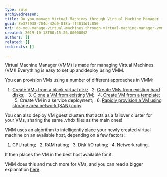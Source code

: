 ```yaml
---
type: rule
archivedreason: 
title: Do you manage Virtual Machines through Virtual Machine Manager (VMM)?
guid: 8e37f938-704d-42d0-818a-ff4018d1c856
uri: do-you-manage-virtual-machines-through-virtual-machine-manager-vmm
created: 2019-10-18T00:15:26.0000000Z
authors: []
related: []
redirects: []

---
```


Virtual Machine Manager (VMM) is made for managing Virtual Machines (VM)!
Everything is easy to set up and deploy using VMM.

<!--endintro-->

You can provision VMs using a number of different approaches in VMM:

1. [Create VMs from a blank virtual disk](https&#58;//docs.microsoft.com/en-us/system-center/vmm/vm-blank-disk?view=sc-vmm-2019);
  2. [Create VMs from existing hard disks](https&#58;//docs.microsoft.com/en-us/system-center/vmm/vm-existing-disk?view=sc-vmm-2019);
  3. [Clone a VM from existing VM](https&#58;//docs.microsoft.com/en-us/system-center/vmm/vm-clone?view=sc-vmm-2019);
  4. [Create VM from a template](https&#58;//docs.microsoft.com/en-us/system-center/vmm/vm-template?view=sc-vmm-2019);
  5. Create VM in a service deployment;
  6. [Rapidly provision a VM using storage area network (SAN) copy](https&#58;//docs.microsoft.com/en-us/system-center/vmm/vm-san-copy?view=sc-vmm-2019).

You can also deploy VM guest clusters that acts as a failover cluster for your VMs, sharing the same .vhdx files as the main ones!

VMM uses an algorithm to intelligently place your newly created virtual machine on an available host, depending on a few factors:

1. CPU rating;
  2. RAM rating;
  3. Disk I/O rating;
  4. Network rating.

It then places the VM in the best host available for it.

VMM does this and much more for VMs, and you can read a bigger explanation [here](https&#58;//docs.microsoft.com/en-us/system-center/vmm/provision-vms?view=sc-vmm-2019).

